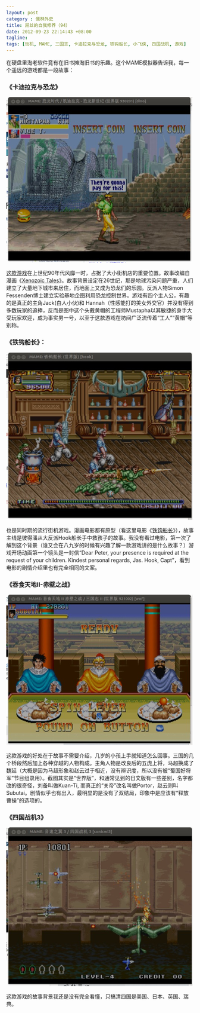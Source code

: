 ```yaml
---
layout: post
category : 儒林外史
title: 屌丝的自我修养（94）
date: 2012-09-23 22:14:43 +08:00
tagline:
tags: [街机, MAME, 三国志, 卡迪拉克与恐龙, 铁钩船长, 小飞侠, 四国战机, 游戏]
---
```



在硬盘里淘老软件竟有在旧书摊淘旧书的乐趣。这个MAME模拟器告诉我，每一个遥远的游戏都是一段故事：

### 《卡迪拉克与恐龙》 

![卡迪拉克与恐龙](/assets/img/dinosaurs.png)

[这款游戏][1]在上世纪90年代风靡一时，占据了大小街机店的重要位置。故事改编自漫画《[Xenozoic Tales][2]》。故事背景设定在26世纪，那是地球污染问题严重，人们建立了大量地下城市来居住，而地面上又成为恐龙们的乐园。反派人物Simon Fessenden博士建立实验基地企图利用恐龙控制世界。游戏有四个主人公，有趣的是真正的主角Jack(白人小伙)和 Hannah（性感能打的美女外交官）并没有得到多数玩家的追捧，反而是图中这个头戴黄帽的工程师Mustapha以其敏捷的身手大受玩家欢迎，成为事实男一号，以至于这款游戏在坊间广泛流传着“工人”“黄帽”等别称。 

### 《铁钩船长》： 

![铁钩船长](/assets/img/hook.png)

也是同时期的流行街机游戏。漫画电影都有原型（看这里电影《[铁钩船长][3]》），故事主线是彼得潘从大反派Hook船长手中救孩子的故事。我没有看过电影，第一次了解到这个背景（谁又会在八九岁的时候有兴趣了解一款游戏讲的是什么故事？）游戏开场动画第一个镜头是一封信“Dear Peter, your presence is required at the request of your children. Kindest personal regards, Jas. Hook, Capt”，看到电影的剧情介绍里也有完全相同的文案。

### 《吞食天地II-赤壁之战》 

![三国志](/assets/img/sanguozhi.png)

这款游戏的好处在于故事不需要介绍，几岁的小孩上手就知道怎么回事。三国的几个桥段然后加上各种穿越的人物构成。主角人物是改良后的五虎上将，马超换成了魏延（大概是因为马超形象和赵云过于相近，没有辨识度，所以没有被“蜀国好将军”节目组录用）。截图其实是“世界版”，和通常见到的日文版有一些差别，名字都改的很奇怪，刘备叫做Kuan-Ti, 而真正的“关帝”改名叫做Portor，赵云则叫Subutai。剧情似乎也有出入，最明显的是没有了双结局，印象中是应该有“释放曹操”的选项的。

### 《四国战机3》

![四国战机3](/assets/img/air_fighter.png)

这款游戏的故事背景我还是没有完全看懂，只搞清四国是美国、日本、英国、瑞典。

[1]: http://en.wikipedia.org/wiki/Cadillacs_and_Dinosaurs_(video_game) "《卡迪拉克与恐龙》"
[2]: http://en.wikipedia.org/wiki/Xenozoic_Tales "Xenozoic Tales"
[3]: http://movie.douban.com/subject/1298692/ "铁钩船长"
